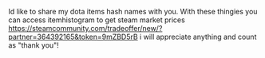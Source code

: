 Id like to share my dota items hash names with you.
With these thingies you can access itemhistogram to get steam market prices
https://steamcommunity.com/tradeoffer/new/?partner=364392165&token=9mZBD5rB
i will appreciate anything and count as "thank you"!
